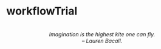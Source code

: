 # workflowTrial
<!-- QUOTE:START -->
<p align="center"><br><i>Imagination is the highest kite one can fly.</i><br><i>– Lauren Bacall.</i><br></p>
<!-- QUOTE:END -->

